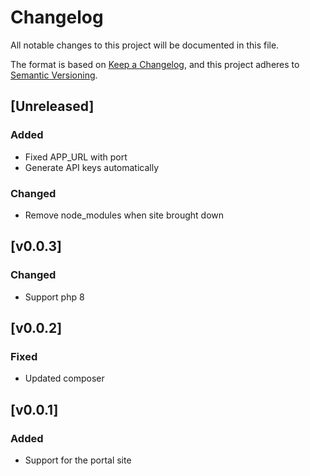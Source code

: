 # Changelog
All notable changes to this project will be documented in this file.

The format is based on [Keep a Changelog](https://keepachangelog.com/en/1.0.0/),
and this project adheres to [Semantic Versioning](https://semver.org/spec/v2.0.0.html).

## [Unreleased]

### Added
- Fixed APP_URL with port
- Generate API keys automatically

### Changed
- Remove node_modules when site brought down

## [v0.0.3]

### Changed
- Support php 8

## [v0.0.2]

### Fixed
- Updated composer

## [v0.0.1]

### Added
- Support for the portal site
